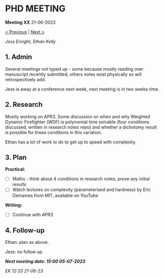 
# PHD MEETING

__Meeting XX__
21-06-2023

[< Previous]() | [Next >]()

_Jess Enright,_
_Ethan Kelly_


## 1. Admin

Several meetings not typed up - some because mostly reading over manuscript recently submitted, others notes exist physically so will retrospectively add.

Jess is away at a conference next week, next meeting is in two weeks time.


## 2. Research

Mostly working on APR3. Some discussion on when and why Weighted Dynamic Firefighter (WDF) is polynomial time solvable (four conditions discussed, written in research notes repo) and whether a dichotomy result is possible for these conditions in this variation. 

Ethan has a lot of work to do to get up to speed with complexity.


## 3. Plan

**Practical:**
- [ ] Maths - think about 4 conditions in research notes, prove any initial results
- [ ] Watch lectures on complexity (parameterised and hardness) by Eric Demaines from MIT, available on YouTube

**Writing:**
- [ ] Continue with APR3



## 4. Follow-up

Ethan: plan as above.

Jess: no follow up.


**_Next meeting date: 15:00 05-07-2023_**



_EK 12:33 21-06-23_
